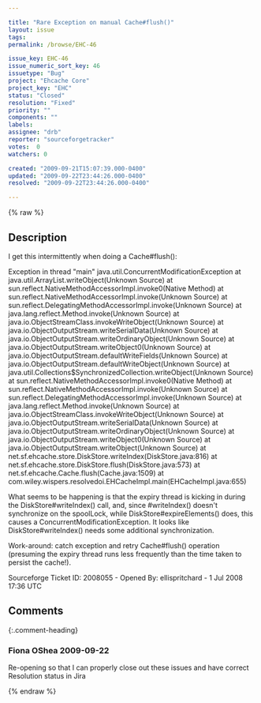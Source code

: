 ```yaml
---

title: "Rare Exception on manual Cache#flush()"
layout: issue
tags: 
permalink: /browse/EHC-46

issue_key: EHC-46
issue_numeric_sort_key: 46
issuetype: "Bug"
project: "Ehcache Core"
project_key: "EHC"
status: "Closed"
resolution: "Fixed"
priority: ""
components: ""
labels: 
assignee: "drb"
reporter: "sourceforgetracker"
votes:  0
watchers: 0

created: "2009-09-21T15:07:39.000-0400"
updated: "2009-09-22T23:44:26.000-0400"
resolved: "2009-09-22T23:44:26.000-0400"

---
```




{% raw %}



## Description

<div markdown="1" class="description">

I get this intermittently when doing a Cache#flush():

Exception in thread "main" java.util.ConcurrentModificationException
 at java.util.ArrayList.writeObject(Unknown Source)
 at sun.reflect.NativeMethodAccessorImpl.invoke0(Native Method)
 at sun.reflect.NativeMethodAccessorImpl.invoke(Unknown Source)
 at sun.reflect.DelegatingMethodAccessorImpl.invoke(Unknown Source)
 at java.lang.reflect.Method.invoke(Unknown Source)
 at java.io.ObjectStreamClass.invokeWriteObject(Unknown Source)
 at java.io.ObjectOutputStream.writeSerialData(Unknown Source)
 at java.io.ObjectOutputStream.writeOrdinaryObject(Unknown Source)
 at java.io.ObjectOutputStream.writeObject0(Unknown Source)
 at java.io.ObjectOutputStream.defaultWriteFields(Unknown Source)
 at java.io.ObjectOutputStream.defaultWriteObject(Unknown Source)
 at java.util.Collections$SynchronizedCollection.writeObject(Unknown Source)
 at sun.reflect.NativeMethodAccessorImpl.invoke0(Native Method)
 at sun.reflect.NativeMethodAccessorImpl.invoke(Unknown Source)
 at sun.reflect.DelegatingMethodAccessorImpl.invoke(Unknown Source)
 at java.lang.reflect.Method.invoke(Unknown Source)
 at java.io.ObjectStreamClass.invokeWriteObject(Unknown Source)
 at java.io.ObjectOutputStream.writeSerialData(Unknown Source)
 at java.io.ObjectOutputStream.writeOrdinaryObject(Unknown Source)
 at java.io.ObjectOutputStream.writeObject0(Unknown Source)
 at java.io.ObjectOutputStream.writeObject(Unknown Source)
 at net.sf.ehcache.store.DiskStore.writeIndex(DiskStore.java:816)
 at net.sf.ehcache.store.DiskStore.flush(DiskStore.java:573)
 at net.sf.ehcache.Cache.flush(Cache.java:1509)
 at com.wiley.wispers.resolvedoi.EHCacheImpl.main(EHCacheImpl.java:655)

What seems to be happening is that the expiry thread is kicking in during the DiskStore#writeIndex() call, and, since #writeIndex() doesn't synchronize on the spoolLock, while DiskStore#expireElements() does, this causes a ConcurrentModificationException. It looks like DiskStore#writeIndex() needs some additional synchronization.

Work-around: catch exception and retry Cache#flush() operation (presuming the expiry thread runs less frequently than the time taken to persist the cache!).

Sourceforge Ticket ID: 2008055 - Opened By: ellispritchard - 1 Jul 2008 17:36 UTC

</div>

## Comments


{:.comment-heading}
### **Fiona OShea** <span class="date">2009-09-22</span>

<div markdown="1" class="comment">

Re-opening so that I can properly close out these issues and have correct Resolution status in Jira

</div>



{% endraw %}
